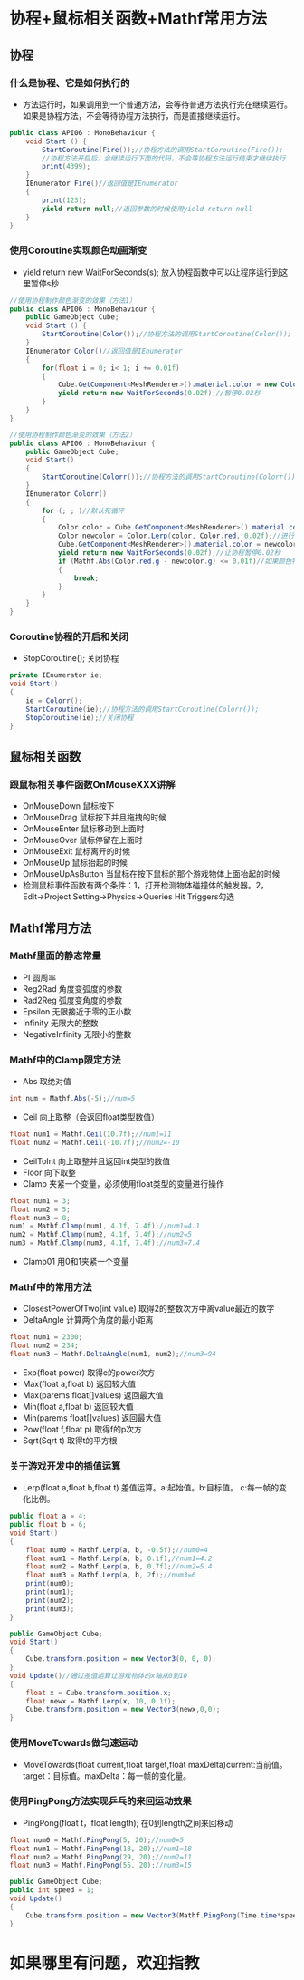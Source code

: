# 协程+鼠标相关函数+Mathf常用方法
## 协程
### 什么是协程、它是如何执行的
* 方法运行时，如果调用到一个普通方法，会等待普通方法执行完在继续运行。如果是协程方法，不会等待协程方法执行，而是直接继续运行。
```C#
public class API06 : MonoBehaviour {
	void Start () {
        StartCoroutine(Fire());//协程方法的调用StartCoroutine(Fire());
        //协程方法开启后，会继续运行下面的代码，不会等协程方法运行结束才继续执行
        print(4399);
	}
    IEnumerator Fire()//返回值是IEnumerator
    {
        print(123);
        yield return null;//返回参数的时候使用yield return null
    }
}
```
### 使用Coroutine实现颜色动画渐变
* yield return new WaitForSeconds(s); 放入协程函数中可以让程序运行到这里暂停s秒
```C#
//使用协程制作颜色渐变的效果（方法1）
public class API06 : MonoBehaviour {
    public GameObject Cube;
	void Start () {
        StartCoroutine(Color());//协程方法的调用StartCoroutine(Color());
    }
    IEnumerator Color()//返回值是IEnumerator
    {
        for(float i = 0; i< 1; i += 0.01f)
        {
            Cube.GetComponent<MeshRenderer>().material.color = new Color(i, i, i, i);//调用Cube的颜色并且让其发生变化
            yield return new WaitForSeconds(0.02f);//暂停0.02秒
        }
    }
}
```
```C#
//使用协程制作颜色渐变的效果（方法2）
public class API06 : MonoBehaviour {
    public GameObject Cube;
    void Start()
    {
        StartCoroutine(Colorr());//协程方法的调用StartCoroutine(Colorr());
    }
    IEnumerator Colorr()
    {
        for (; ; )//默认死循环
        {
            Color color = Cube.GetComponent<MeshRenderer>().material.color;//获得cube的颜色，并且赋给color
            Color newcolor = Color.Lerp(color, Color.red, 0.02f);//进行差值运算，并且将预算结果赋给newcolor
            Cube.GetComponent<MeshRenderer>().material.color = newcolor;//让cube的颜色等于newcolor的颜色
            yield return new WaitForSeconds(0.02f);//让协程暂停0.02秒
            if (Mathf.Abs(Color.red.g - newcolor.g) <= 0.01f)//如果颜色特别接近就结束循环
            {
                break;
            }
        }
    }
}
```
### Coroutine协程的开启和关闭
* StopCoroutine(); 关闭协程
```C#
private IEnumerator ie;
void Start()
{
    ie = Colorr();
    StartCoroutine(ie);//协程方法的调用StartCoroutine(Colorr());
    StopCoroutine(ie);//关闭协程
}
```
## 鼠标相关函数
### 跟鼠标相关事件函数OnMouseXXX讲解
* OnMouseDown 鼠标按下
* OnMouseDrag 鼠标按下并且拖拽的时候
* OnMouseEnter 鼠标移动到上面时
* OnMouseOver 鼠标停留在上面时
* OnMouseExit 鼠标离开的时候
* OnMouseUp 鼠标抬起的时候
* OnMouseUpAsButton 当鼠标在按下鼠标的那个游戏物体上面抬起的时候
* 检测鼠标事件函数有两个条件：1，打开检测物体碰撞体的触发器。2，Edit→Project Setting→Physics→Queries Hit Triggers勾选
## Mathf常用方法
### Mathf里面的静态常量
* PI 圆周率
* Reg2Rad 角度变弧度的参数
* Rad2Reg 弧度变角度的参数
* Epsilon 无限接近于零的正小数
* Infinity 无限大的整数
* NegativeInfinity 无限小的整数
### Mathf中的Clamp限定方法
* Abs 取绝对值
```C#
int num = Mathf.Abs(-5);//num=5
```
* Ceil 向上取整（会返回float类型数值）
```C#
float num1 = Mathf.Ceil(10.7f);//num1=11
float num2 = Mathf.Ceil(-10.7f);//num2=-10
```
* CeilToInt 向上取整并且返回int类型的数值
* Floor 向下取整
* Clamp 夹紧一个变量，必须使用float类型的变量进行操作
```C#
float num1 = 3;
float num2 = 5;
float num3 = 8;
num1 = Mathf.Clamp(num1, 4.1f, 7.4f);//num1=4.1
num2 = Mathf.Clamp(num2, 4.1f, 7.4f);//num2=5
num3 = Mathf.Clamp(num3, 4.1f, 7.4f);//num3=7.4
```
* Clamp01 用0和1夹紧一个变量
### Mathf中的常用方法
* ClosestPowerOfTwo(int value) 取得2的整数次方中离value最近的数字
* DeltaAngle 计算两个角度的最小距离
```C#
float num1 = 2300;
float num2 = 234;
float num3 = Mathf.DeltaAngle(num1, num2);//num3=94
```
* Exp(float power) 取得e的power次方
* Max(float a,float b) 返回较大值
* Max(parems float[]values) 返回最大值
* Min(float a,float b) 返回较大值
* Min(parems float[]values) 返回最大值
* Pow(float f,float p) 取得f的p次方
* Sqrt(Sqrt t) 取得t的平方根
### 关于游戏开发中的插值运算
* Lerp(float a,float b,float t) 差值运算。a:起始值。b:目标值。 c:每一帧的变化比例。
```C#
public float a = 4;
public float b = 6;
void Start()
{
    float num0 = Mathf.Lerp(a, b, -0.5f);//num0=4
    float num1 = Mathf.Lerp(a, b, 0.1f);//num1=4.2
    float num2 = Mathf.Lerp(a, b, 0.7f);//num2=5.4
    float num3 = Mathf.Lerp(a, b, 2f);//num3=6
    print(num0);
    print(num1);
    print(num2);
    print(num3);
}
```
```C#
public GameObject Cube;
void Start()
{
    Cube.transform.position = new Vector3(0, 0, 0);
}
void Update()//通过差值运算让游戏物体的x轴从0到10
{
    float x = Cube.transform.position.x;
    float newx = Mathf.Lerp(x, 10, 0.1f);
    Cube.transform.position = new Vector3(newx,0,0);
}
```
### 使用MoveTowards做匀速运动
* MoveTowards(float current,float target,float maxDelta)current:当前值。target：目标值。maxDelta：每一帧的变化量。
### 使用PingPong方法实现乒乓的来回运动效果
* PingPong(float t，float length);         在0到length之间来回移动
```C#
float num0 = Mathf.PingPong(5, 20);//num0=5
float num1 = Mathf.PingPong(18, 20);//num1=18
float num2 = Mathf.PingPong(29, 20);//num2=11
float num3 = Mathf.PingPong(55, 20);//num3=15
```
```C#
public GameObject Cube;
public int speed = 1;
void Update()
{
    Cube.transform.position = new Vector3(Mathf.PingPong(Time.time*speed, 5), 0, 0);//让游戏物体沿着x轴在0到5之间以1的速度来回移动
}
```
# 如果哪里有问题，欢迎指教
